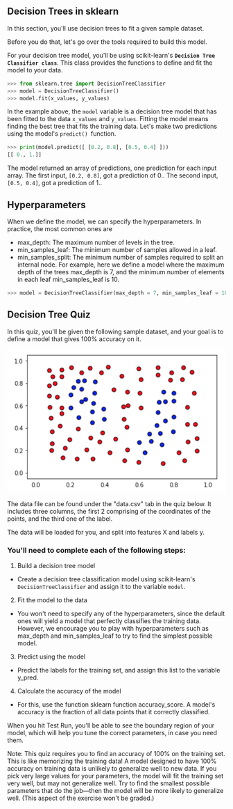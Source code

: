 ## Decision Trees in sklearn
In this section, you'll use decision trees to fit a given sample dataset.

Before you do that, let's go over the tools required to build this model.

For your decision tree model, you'll be using scikit-learn's **`Decision Tree Classifier class`**. This class provides the functions to define and fit the model to your data.
``` python
>>> from sklearn.tree import DecisionTreeClassifier
>>> model = DecisionTreeClassifier()
>>> model.fit(x_values, y_values)
```
In the example above, the `model` variable is a decision tree model that has been fitted to the data `x_values` and `y_values`. Fitting the model means finding the best tree that fits the training data. Let's make two predictions using the model's `predict() `function.
```python 
>>> print(model.predict([ [0.2, 0.8], [0.5, 0.4] ]))
[[ 0., 1.]]
```
The model returned an array of predictions, one prediction for each input array. The first input, `[0.2, 0.8]`, got a prediction of 0.. The second input, `[0.5, 0.4]`, got a prediction of 1..

## Hyperparameters
When we define the model, we can specify the hyperparameters. In practice, the most common ones are

* max_depth: The maximum number of levels in the tree.
* min_samples_leaf: The minimum number of samples allowed in a leaf.
* min_samples_split: The minimum number of samples required to split an internal node.
For example, here we define a model where the maximum depth of the trees max_depth is 7, and the minimum number of elements in each leaf min_samples_leaf is 10.
```python
>>> model = DecisionTreeClassifier(max_depth = 7, min_samples_leaf = 10)
```
## Decision Tree Quiz
In this quiz, you'll be given the following sample dataset, and your goal is to define a model that gives 100% accuracy on it.

![](screen-shot-2018-01-06-at-8.13.20-pm-1.png)

The data file can be found under the "data.csv" tab in the quiz below. It includes three columns, the first 2 comprising of the coordinates of the points, and the third one of the label.

The data will be loaded for you, and split into features X and labels y.

### You'll need to complete each of the following steps:
1. Build a decision tree model

* Create a decision tree classification model using scikit-learn's `DecisionTreeClassifier` and assign it to the variable `model`.
2. Fit the model to the data

* You won't need to specify any of the hyperparameters, since the default ones will yield a model that perfectly classifies the training data. However, we encourage you to play with hyperparameters such as max_depth and min_samples_leaf to try to find the simplest possible model.

3. Predict using the model

* Predict the labels for the training set, and assign this list to the variable y_pred.
4. Calculate the accuracy of the model

* For this, use the function sklearn function accuracy_score. A model's accuracy is the fraction of all data points that it correctly classified.

When you hit Test Run, you'll be able to see the boundary region of your model, which will help you tune the correct parameters, in case you need them.

Note: This quiz requires you to find an accuracy of 100% on the training set. This is like memorizing the training data! A model designed to have 100% accuracy on training data is unlikely to generalize well to new data. If you pick very large values for your parameters, the model will fit the training set very well, but may not generalize well. Try to find the smallest possible parameters that do the job—then the model will be more likely to generalize well. (This aspect of the exercise won't be graded.)